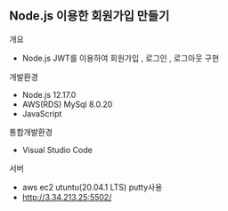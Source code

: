<h2> Node.js 이용한 회원가입 만들기</h2>

개요

- Node.js JWT를 이용하여 회원가입 , 로그인 , 로그아웃 구현

개발환경

- Node.js 12.17.0
- AWS(RDS) MySql 8.0.20
- JavaScript

통합개발환경

- Visual Studio Code

서버

- aws ec2 utuntu(20.04.1 LTS) putty사용
- http://3.34.213.25:5502/
